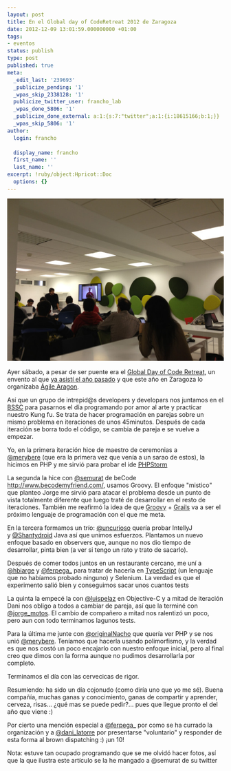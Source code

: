 ```yaml
---
layout: post
title: En el Global day of CodeRetreat 2012 de Zaragoza
date: 2012-12-09 13:01:59.000000000 +01:00
tags:
- eventos
status: publish
type: post
published: true
meta:
  _edit_last: '239693'
  _publicize_pending: '1'
  _wpas_skip_2338128: '1'
  publicize_twitter_user: francho_lab
  _wpas_done_5806: '1'
  _publicize_done_external: a:1:{s:7:"twitter";a:1:{i:18615166;b:1;}}
  _wpas_skip_5806: '1'
author:
  login: francho

  display_name: francho
  first_name: ''
  last_name: ''
excerpt: !ruby/object:Hpricot::Doc
  options: {}
---
```

![gdcr12](/assets/gdcr12.jpg)

Ayer sábado, a pesar de ser puente era el [Global Day of Code Retreat](http://coderetreat.org/), un envento al que [ya asistí el año pasado](/2011/12/06/en-el-global-day-of-coderetreat-2011-gdcr11-aragon/) y que este año en Zaragoza lo organizaba [Ágile Aragon](http://agile-aragon.org/2012/11/08/gdcr-en-pleno-puente-que-pasa/).

Así que un grupo de intrepid@s developers y developars nos juntamos en el [BSSC](http://www.bssc.es/) para pasarnos el día programando por amor al arte y practicar nuestro Kung fu. Se trata de hacer programación en parejas sobre un mismo problema en iteraciones de unos 45minutos. Después de cada iteración se borra todo el código, se cambia de pareja e se vuelve a empezar.

Yo, en la primera iteración hice de maestro de ceremonias a [@merybere](https://twitter.com/merybere) (que era la primera vez que venía a un sarao de estos), la hicimos en PHP y me sirvió para probar el ide [PHPStorm](http://www.jetbrains.com/phpstorm/)

La segunda la hice con [@semurat](https://twitter.com/semurat) de beCode http://www.becodemyfriend.com/, usamos Groovy. El enfoque "mistico" que planteo Jorge me sirvió para atacar el problema desde un punto de vista totalmente diferente que luego traté de desarrollar en el resto de iteraciones. También me reafirmó la idea de que [Groovy](http://groovy.codehaus.org/) + [Grails](http://grails.org/) va a ser el próximo lenguaje de programación con el que me meta.

En la tercera formamos un trío: [@uncurioso](https://twitter.com/uncurioso) quería probar IntellyJ y [@Shantydroid](https://twitter.com/Shantydroid) Java así que unimos esfuerzos. Plantamos un nuevo enfoque basado en observers que, aunque no nos dio tiempo de desarrollar, pinta bien (a ver si tengo un rato y trato de sacarlo).

Después de comer todos juntos en un restaurante cercano, me uní a [@hbiarge](https://twitter.com/hbiarge) y [@ferpega_](https://twitter.com/ferpega_) para tratar de hacerla en [TypeScript](http://www.typescriptlang.org/) (un lenguaje que no habíamos probado ninguno) y Selenium. La verdad es que el experimento salió bien y conseguimos sacar unos cuantos tests

La quinta la empecé la con [@luispelaz](https://twitter.com/luisperlaz) en Objective-C y a mitad de iteración Dani nos obligo a todos a cambiar de pareja, así que la terminé con [@jorge_motos](https://twitter.com/jorge_motos). El cambio de compañero a mitad nos ralentizó un poco, pero aun con todo terminamos lagunos tests.

Para la última me junte con [@originalNacho](https://twitter.com/OriginalNacho) que quería ver PHP y se nos unió [@merybere](https://twitter.com/merybere). Teníamos que hacerla usando polimorfismo, y la verdad es que nos costó un poco encajarlo con nuestro enfoque inicial, pero al final creo que dimos con la forma aunque no pudimos desarrollarla por completo.

Terminamos el día con las cervecicas de rigor.

Resumiendo: ha sido un día cojonudo (como diría uno que yo me sé). Buena compañía, muchas ganas y conocimiento, ganas de compartir y aprender, cerveza, risas... ¿qué mas se puede pedir?... pues que llegue pronto el del año que viene :)

Por cierto una mención especial a [@ferpega_](https://twitter.com/ferpega_) por como se ha currado la organización y a [@dani_latorre](https://twitter.com/dani_latorre) por presentarse "voluntario" y responder de esta forma al brown dispatching :) ¡un 10!

Nota: estuve tan ocupado programando que se me olvidó hacer fotos, así que la que ilustra este artículo se la he mangado a @semurat de su twitter
